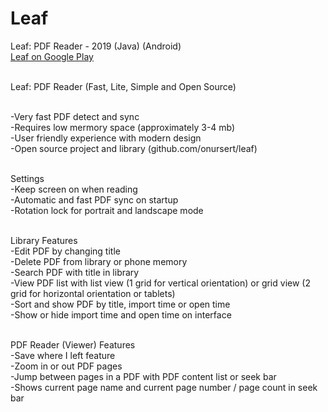 # Leaf
Leaf: PDF Reader - 2019 (Java) (Android)<br>
<a href="https://play.google.com/store/apps/details?id=com.github.onursert.leaf">Leaf on Google Play</a><br><br>

Leaf: PDF Reader (Fast, Lite, Simple and Open Source)<br><br>

-Very fast PDF detect and sync<br>
-Requires low mermory space (approximately 3-4 mb)<br>
-User friendly experience with modern design<br>
-Open source project and library (github.com/onursert/leaf)<br><br>

Settings<br>
-Keep screen on when reading<br>
-Automatic and fast PDF sync on startup<br>
-Rotation lock for portrait and landscape mode<br><br>

Library Features<br>
-Edit PDF by changing title<br>
-Delete PDF from library or phone memory<br>
-Search PDF with title in library<br>
-View PDF list with list view (1 grid for vertical orientation) or grid view (2 grid for horizontal orientation or tablets)<br>
-Sort and show PDF by title, import time or open time<br>
-Show or hide import time and open time on interface<br><br>

PDF Reader (Viewer) Features<br>
-Save where I left feature<br>
-Zoom in or out PDF pages<br>
-Jump between pages in a PDF with PDF content list or seek bar<br>
-Shows current page name and current page number / page count in seek bar<br><br>
